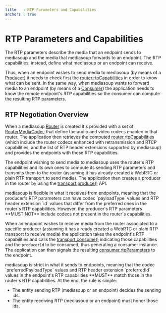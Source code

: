 ```yaml
---
title   : RTP Parameters and Capabilities
anchors : true
---
```



# RTP Parameters and Capabilities

The RTP parameters describe the media that an endpoint sends to mediasoup and the media that mediasoup forwards to an endpoint. The RTP capabilities, instead, define what mediasoup or an endpoint can receive.

Thus, when an endpoint wishes to send media to mediasoup (by means of a [Producer](/documentation/v3/mediasoup/api/#Producer)) it needs to check first the [router.rtpCapabilities](/documentation/v3/mediasoup/api/#router-rtpCapabilities) in order to know what can be sent. In the same way, when mediasoup wants to forward media to an endpoint (by means of a [Consumer](/documentation/v3/mediasoup/api/#Consumer)) the application needs to know the remote endpoint's RTP capabilities so the consumer can compute the resulting RTP parameters.


## RTP Negotiation Overview

When a mediasoup [Router](/documentation/v3/mediasoup/api/#Router) is created it's provided with a set of [RouterMediaCodec](/documentation/v3/mediasoup/api/#RouterMediaCodec) that define the audio and video codecs enabled in that router. The application then retrieves the computed [router.rtpCapabilities](/documentation/v3/mediasoup/api/#router-rtpCapabilities) (which include the router codecs enhanced with retransmission and RTCP capabilities, and the list of RTP header extensions supported by mediasoup) and provides the endpoints with those RTP capabilities.

The endpoint wishing to send media to mediasoup uses the router's RTP capabilities and its own ones to compute its sending RTP parameters and transmits them to the router (assuming it has already created a WebRTC or plain RTP transport to send media). The application then creates a producer in the router by using the [transport.produce()](/documentation/v3/mediasoup/api/#transport-produce) API.

<div markdown="1" class="note">
mediasoup is flexible in what it receives from endpoints, meaning that the producer's RTP parameters can have codec `payloadType` values and RTP header extension `id` values that differ from the preferred ones in the router's RTP capabilities. However, the producer's RTP parameters **MUST NOT** include codecs not present in the router's capabilities.
</div>

When an endpoint wishes to receive media from the router associated to a specific producer (assuming it has already created a WebRTC or plain RTP transport to receive media) the application takes the endpoint's RTP capabilities and calls the [transport.consume()](/documentation/v3/mediasoup/api/#transport-consume) indicating those capabilities and the `producerId` to be consumed, thus generating a consumer instance. The application can then signals the resulting [consumer.rtpParameters](/documentation/v3/mediasoup/api/#consumer-rtpParameters) to the endpoint.

<div markdown="1" class="note">
mediasoup is strict in what it sends to endpoints, meaning that the codec `preferredPayloadType` values and RTP header extension `preferredId` values in the endpoint's RTP capabilities **MUST** match those in the router's RTP capabilities. At the end, the rule is simple:

* The entity sending RTP (mediasoup or an endpoint) decides the sending ids.
* The entity receiving RTP (mediasoup or an endpoint) must honor those ids.
</div>
